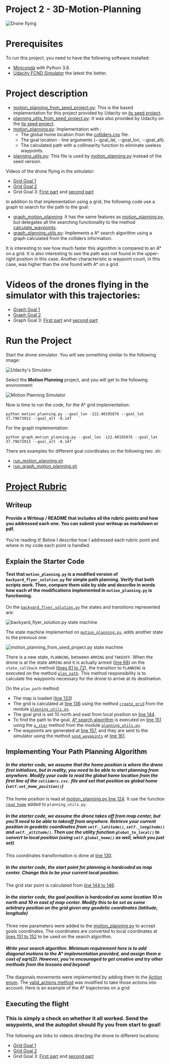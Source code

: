 # Project 2 - 3D-Motion-Planning


![Drone flying](./images/drone_flying.gif)

# Prerequisites
To run this project, you need to have the following software installed:

- [Miniconda](https://conda.io/miniconda.html) with Python 3.8. 
- [Udacity FCND Simulator](https://github.com/udacity/FCND-Simulator-Releases/releases) the latest the better.

# Project description

- [motion_planning_from_seed_project.py](./motion_planning_from_seed_project.py): This is the based implementation for this project provided by Udacity on [its seed project](https://github.com/udacity/FCND-Motion-Planning).
- [planning_utils_from_seed_project.py](./planning_utils_from_seed_project.py): It was also provided by Udacity on the [its seed project](https://github.com/udacity/FCND-Motion-Planning).
- [motion_planning.py](./motion_planning.py): Implementation with :
  - The global home location from the [colliders.csv](./colliders.csv) file.
  - The goal location - line arguments (--goal_lat, --goal_lon, --goal_alt).
  - The calculated path with a collinearity function to eliminate useless waypoints.
- [planning_utils.py](./planning_utils.py): This file is used by [motion_planning.py](./motion_planning.py) instead of the seed version. 


Videos of the drone flying in the simulator:
- [Grid Goal 1](./videos/grid_01.mov)
- [Grid Goal 2](./videos/grid_02.mov)
- Grid Goal 3: [First part](./videos/grid_03_1.mov) and [second part](./videos/grid_03_2.mov)

In addition to that implementation using a grid, the following code use a graph to search for the path to the goal:

- [graph_motion_planning](./graph_motion_planning.py): It has the same features as [motion_planning.py](./motion_planning.py), but detegates all the searching functionality to the method [calculate_waypoints](./graph_planning_utils.py#L144-L174).
- [graph_planning_utils.py](./graph_planning_utils.py): Implements a A* search algorithm using a graph calculated from the colliders information.

It is interesting to see how much faster this algorithm is compared to an A* on a grid. It is also interesting to see the path was not found in the upper-right position in this case. Another characteristic is waypoint count, in this case, was higher than the one found with A* on a grid.

# Videos of the drones flying in the simulator with this trajectories:
- [Graph Goal 1](./videos/graph_01.mov)
- [Graph Goal 2](./videos/graph_02.mov)
- Graph Goal 3: [First part](./videos/graph_03_1.mov) and [second part](./videos/graph_03_2.mov)


# Run the Project

Start the drone simulator. You will see something similar to the following image:

![Udacity's Simulator](./images/simulator.png)

Select the **Motion Planning** project, and you will get to the following environment:

![Motion Planning Simulator](./images/motion_planning_simulator.png)

Now is time to run the code, for the A* grid implementation:
```
python motion_planning.py --goal_lon -122.40195876 --goal_lat 37.79673913 --goal_alt -0.147
```

For the graph implementation:

```
python graph_motion_planning.py --goal_lon -122.40195876 --goal_lat 37.79673913 --goal_alt -0.147
```

There are examples for different goal coordinates on the following two .sh:
- [run_motion_planning.sh](./run_motion_planning.sh)
- [run_graph_motion_planning.sh](./run_graph_motion_planning.sh)

# [Project Rubric](https://review.udacity.com/#!/rubrics/1534/view)

## Writeup

#### Provide a Writeup / README that includes all the rubric points and how you addressed each one. You can submit your writeup as markdown or pdf.

You're reading it! Below I describe how I addressed each rubric point and where in my code each point is handled.

## Explain the Starter Code

#### Test that `motion_planning.py` is a modified version of `backyard_flyer_solution.py` for simple path planning. Verify that both scripts work. Then, compare them side by side and describe in words how each of the modifications implemented in `motion_planning.py` is functioning.

On the [`backyard_flyer_solution.py`](./backyard_flyer_solution.py) the states and transitions represented are:

![backyard_flyer_solution.py state machine](./images/backyard_flyer_state_machine.png)

The state machine implemented on [`motion_planning.py`](./motion_planning_from_seed_project.py), adds another state to the previous one:

![motion_planning_from_seed_project.py state machine](./images/motion_planning__state_machine.png)

There is a new state, `PLANNING`, between  `ARMING` and `TAKEOFF`. When the drone is at the state `ARMING` and it is actually armed ([line 66](./motion_planning_from_seed_project.py#L66)) on the `state_callback` method ([lines 61 to 72](./motion_planning_from_seed_project.py#L61-L72)), the transition to `PLANNING` is executed on the method [`plan_path`](./motion_planning_from_seed_project.py#L114-160). This method responsibility is to calculate the waypoints necessary for the drone to arrive at its destination.

On the `plan_path` method:
- The map is loaded ([line 133](./motion_planning_from_seed_project.py#L133))
- The grid is calculated at [line 136](./motion_planning_from_seed_project.py#L136) using the method [`create_grid`](./planning_utils_from_seed_project.py#L6-L41) from the module [`planning_utils.py`](./planning_utils_from_seed_project.py).
- The goal grid is set 10 north and east from local position on [line 144]((./motion_planning_from_seed_project.py#L144)).
- To find the path to the goal, [A* search algorithm](https://en.wikipedia.org/wiki/A*_search_algorithm) is executed on [line 151](./motion_planning_from_seed_project.py#L151) using the [`a_star`](./planning_utils_from_seed_project.py#L91-L140) method from the module [`planning_utils.py`](./planning_utils_from_seed_project.py).
- The waypoints are generated at [line 157](./motion_planning_from_seed_project.py#L157), and they are sent to the simulator using the method [`send_waypoints`](././motion_planning_from_seed_project.py#L109-L112) at [line 161](./motion_planning_from_seed_project.py#L161).

## Implementing Your Path Planning Algorithm

##### In the starter code, we assume that the home position is where the drone first initializes, but in reality, you need to be able to start planning from anywhere. Modify your code to read the global home location from the first line of the `colliders.csv.` file and set that position as global home (`self.set_home_position()`)

The home position is read at [motion_planning.py line 124](./motion_planning.py#L124). It use the function [`read_home`](./planning_utils.py#L145-L155) added to `planning_utils.py`.

##### In the starter code, we assume the drone takes off from map center, but you'll need to be able to takeoff from anywhere. Retrieve your current position in geodetic coordinates from `self._latitude()`, `self._longitude()` and `self._altitude()`. Then use the utility function `global_to_local()` to convert to local position (using `self.global_home()` as well, which you just set)

This coordinates transformation is done at [line 130](./motion_planning.py#L130).

##### In the starter code, the start point for planning is hardcoded as map center. Change this to be your current local position.

The grid star point is calculated from [line 144 to 146](./motion_planning.py#L144-L146).

##### In the starter code, the goal position is hardcoded as some location 10 m north and 10 m east of map center. Modify this to be set as some arbitrary position on the grid given any geodetic coordinates (latitude, longitude)

Three new parameters were added to the [motion_planning.py](./motion_planning.py#L189-L191) to accept goals coordinates. The coordinates are converted to local coordinates at [lines 151 to 152](./motion_planning.py#L151-L152) to be used on the search algorithm.

##### Write your search algorithm. Minimum requirement here is to add diagonal motions to the A* implementation provided, and assign them a cost of sqrt(2). However, you're encouraged to get creative and try other methods from the lessons and beyond!

The diagonals movements were implemented by adding them to the [Action enum](./planning_utils.py#L59-L62). The [valid_actions method](./planning_utils.py#L92-L99) was modified to take those actions into account. Here is an example of the A* trajectories on a grid:

## Executing the flight

### This is simply a check on whether it all worked. Send the waypoints, and the autopilot should fly you from start to goal!

The following are links to videos directing the drone to different locations:
- [Grid Goal 1](./videos/grid_01.mov)
- [Grid Goal 2](./videos/grid_02.mov)
- Grid Goal 3: [First part](./videos/grid_03_1.mov) and [second part](./videos/grid_03_2.mov)
